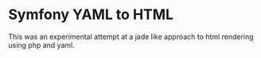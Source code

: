 Symfony YAML to HTML
====================

This was an experimental attempt at a jade like approach to html rendering using php and yaml.
